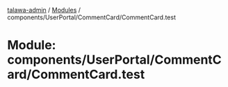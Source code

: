 [talawa-admin](../README.md) / [Modules](../modules.md) / components/UserPortal/CommentCard/CommentCard.test

# Module: components/UserPortal/CommentCard/CommentCard.test
